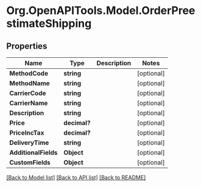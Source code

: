 # Org.OpenAPITools.Model.OrderPreestimateShipping

## Properties

Name | Type | Description | Notes
------------ | ------------- | ------------- | -------------
**MethodCode** | **string** |  | [optional] 
**MethodName** | **string** |  | [optional] 
**CarrierCode** | **string** |  | [optional] 
**CarrierName** | **string** |  | [optional] 
**Description** | **string** |  | [optional] 
**Price** | **decimal?** |  | [optional] 
**PriceIncTax** | **decimal?** |  | [optional] 
**DeliveryTime** | **string** |  | [optional] 
**AdditionalFields** | **Object** |  | [optional] 
**CustomFields** | **Object** |  | [optional] 

[[Back to Model list]](../README.md#documentation-for-models) [[Back to API list]](../README.md#documentation-for-api-endpoints) [[Back to README]](../README.md)

